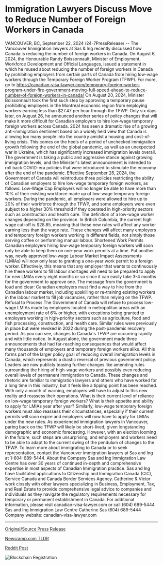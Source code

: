 # Immigration Lawyers Discuss Move to Reduce Number of Foreign Workers in Canada

VANCOUVER, BC, September 22, 2024 /24-7PressRelease/ -- The Vancouver Immigration lawyers at Sas & Ing recently discussed how Canada is reducing the number of foreign workers in Canada. On August 6, 2024, the Honourable Randy Boissonnault, Minister of Employment, Workforce Development and Official Languages, issued a statement in which he mused about reducing the number of foreign workers in Canada by prohibiting employers from certain parts of Canada from hiring low-wage workers through the Temporary Foreign Worker Program (TFWP). For more, go to https://canadian-visa-lawyer.com/temporary-foreign-worker-program-under-fire-government-moving-full-speed-ahead-to-reduce-number-of-foreign-workers-in-canada/  On August 20, 2024, Minister Boissonnault took the first such step by approving a temporary pause prohibiting employers in the Montreal economic region from employing workers earning less than $27.47 per hour through the TFWP. Only six days later, on August 26, he announced another series of policy changes that will make it more difficult for Canadian employers to hire low-wage temporary foreign workers across Canada.   2024 has seen a dramatic rise of a growing anti-immigration sentiment based on a widely held view that Canada is allowing too many people into the country amidst a housing and cost-of-living crisis. This comes on the heels of a period of unchecked immigration growth following the end of the global pandemic, as well as an unexpected war in Ukraine, which has significantly increased immigration levels overall.   The government is taking a public and aggressive stance against growing immigration levels, and the Minister's latest announcement is intended to roll back COVID-era policies that were introduced to stimulate the economy after the end of the pandemic.  Effective September 26, 2024, the Government of Canada will reintroduce three policies restricting the ability of Canadian employers to hire low-wage temporary foreign workers, as follows:  Low-Wage Cap  Employers will no longer be able to have more than 10% of their existing workforce made up of low-wage temporary foreign workers. During the pandemic, all employers were allowed to hire up to 20% of their workforce through the TFWP, and some employers were even subject to a higher 30% threshold if they operated in high-priority sectors such as construction and health care.  The definition of a low-wage worker changes depending on the province. In British Columbia, the current high wage cut-off is $28.85, meaning that these new rules will affect any worker earning less than the wage rate. These changes will affect many employers and temporary foreign workers working in different fields, not simply those serving coffee or performing manual labour.  Shortened Work Permits  Canadian employers hiring low-wage temporary foreign workers will soon only be able to keep them on one-year work permits at a time. Put another way, newly approved low-wage Labour Market Impact Assessments (LMIAs) will now only lead to granting a one-year work permit to a foreign worker. Effectively, this means that any employer that wants to continuously hire these workers to fill labour shortages will need to be prepared to apply for new LMIAs every eight months or so since it can easily take 3-4 months for the government to approve one.  The message from the government is loud and clear: Canadian employers must find a way to hire from the Canadian labour market, including upskilling or re-training existing workers in the labour market to fill job vacancies, rather than relying on the TFWP.  Refusal to Process  The Government of Canada will refuse to process low-wage LMIAs made by employers located in metropolitan areas with an unemployment rate of 6% or higher, with exceptions being granted to employers working in high-priority sectors such as agriculture, food and fish processing, construction, and health care. Similar rules were previously in place but were revoked in 2022 during the post-pandemic recovery period.  As you can see, changes to Canada's TFWP are occurring rapidly and with little notice. In August alone, the government made three announcements that had far-reaching consequences that would affect many thousands of employers and temporary foreign workers alike. All this forms part of the larger policy goal of reducing overall immigration levels in Canada, which represents a drastic reversal of previous government policy. Leaders are now publicly teasing further changes like amending rules surrounding the hiring of high-wage workers and possibly even reducing overall levels of permanent immigration to Canada.  These changes and rhetoric are familiar to immigration lawyers and others who have worked for a long time in this industry, but it feels like a tipping point has been reached. With only a month of warning, employers will have to adjust to this new reality and reassess their operations. What is their current level of reliance on low-wage temporary foreign workers? What is their appetite and ability to apply for LMIAs year after year? Similarly, low-wage temporary foreign workers must also reassess their circumstances, especially if their current permits will soon expire and employers will now have to apply for LMIAs under the new rules.  As experienced immigration lawyers in Vancouver, paring back on the TFWP will likely be short-lived, given longstanding demographic and economic forecasting. However, with an election looming in the future, such steps are unsurprising, and employers and workers need to be able to adapt to the current swing of the pendulum of changes to the TFWP.  To learn more about immigrating to Canada or to seek representation, contact the Vancouver immigration lawyers at Sas and Ing at 1-604-689-5444.  About the Company  Sas and Ing Immigration Law Centre has over 30 years of continued in-depth and comprehensive expertise in most aspects of Canadian Immigration practice. Sas and Ing have facilitated applications to Citizenship and Immigration Canada (CIC), Service Canada and Canada Border Services Agency. Catherine & Victor work closely with other lawyers specializing in Business, Employment, Tax, and Real Estate to provide comprehensive legal advice to companies and individuals as they navigate the regulatory requirements necessary for temporary or permanent establishment in Canada.  For additional information, please visit canadian-visa-lawyer.com or call (604) 689-5444  Sas and Ing Immigration Law Centre Catherine Sas (604) 689-5444 Company website: canadian-visa-lawyer.com 

---

[Original/Source Press Release](https://www.24-7pressrelease.com/press-release/514560/immigration-lawyers-discuss-move-to-reduce-number-of-foreign-workers-in-canada)
                    

[Newsramp.com TLDR](https://newsramp.com/curated-news/canada-to-reduce-number-of-foreign-workers-sas-ing-immigration-law-centre-discusses-implications/dae8f89de7d45eae28888c17526ac825) 

 



[Reddit Post](https://www.reddit.com/r/newsramp/comments/1fmng6b/canada_to_reduce_number_of_foreign_workers_sas/) 



![Blockchain Registration](https://cdn.newsramp.app/24-7PressRelease/qrcode/249/22/gulfoUvB.webp)